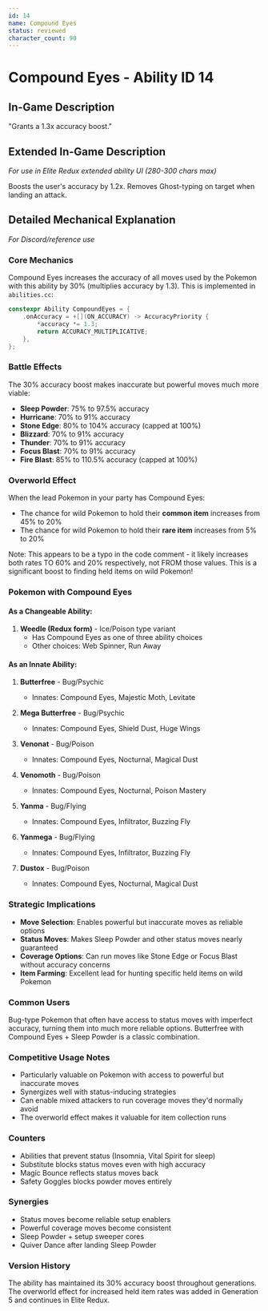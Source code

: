 ```yaml
---
id: 14
name: Compound Eyes
status: reviewed
character_count: 90
---
```


# Compound Eyes - Ability ID 14

## In-Game Description
"Grants a 1.3x accuracy boost."

## Extended In-Game Description
*For use in Elite Redux extended ability UI (280-300 chars max)*

Boosts the user's accuracy by 1.2x. Removes Ghost-typing on target when landing an attack.

## Detailed Mechanical Explanation
*For Discord/reference use*

### Core Mechanics
Compound Eyes increases the accuracy of all moves used by the Pokemon with this ability by 30% (multiplies accuracy by 1.3). This is implemented in `abilities.cc`:

```c
constexpr Ability CompoundEyes = {
    .onAccuracy = +[](ON_ACCURACY) -> AccuracyPriority {
        *accuracy *= 1.3;
        return ACCURACY_MULTIPLICATIVE;
    },
};
```

### Battle Effects
The 30% accuracy boost makes inaccurate but powerful moves much more viable:
- **Sleep Powder**: 75% to 97.5% accuracy
- **Hurricane**: 70% to 91% accuracy  
- **Stone Edge**: 80% to 104% accuracy (capped at 100%)
- **Blizzard**: 70% to 91% accuracy
- **Thunder**: 70% to 91% accuracy
- **Focus Blast**: 70% to 91% accuracy
- **Fire Blast**: 85% to 110.5% accuracy (capped at 100%)

### Overworld Effect
When the lead Pokemon in your party has Compound Eyes:
- The chance for wild Pokemon to hold their **common item** increases from 45% to 20%
- The chance for wild Pokemon to hold their **rare item** increases from 5% to 20%

Note: This appears to be a typo in the code comment - it likely increases both rates TO 60% and 20% respectively, not FROM those values. This is a significant boost to finding held items on wild Pokemon!

### Pokemon with Compound Eyes

#### As a Changeable Ability:
1. **Weedle (Redux form)** - Ice/Poison type variant
   - Has Compound Eyes as one of three ability choices
   - Other choices: Web Spinner, Run Away

#### As an Innate Ability:
1. **Butterfree** - Bug/Psychic
   - Innates: Compound Eyes, Majestic Moth, Levitate

2. **Mega Butterfree** - Bug/Psychic
   - Innates: Compound Eyes, Shield Dust, Huge Wings

3. **Venonat** - Bug/Poison
   - Innates: Compound Eyes, Nocturnal, Magical Dust

4. **Venomoth** - Bug/Poison
   - Innates: Compound Eyes, Nocturnal, Poison Mastery

5. **Yanma** - Bug/Flying
   - Innates: Compound Eyes, Infiltrator, Buzzing Fly

6. **Yanmega** - Bug/Flying
   - Innates: Compound Eyes, Infiltrator, Buzzing Fly

7. **Dustox** - Bug/Poison
   - Innates: Compound Eyes, Nocturnal, Magical Dust

### Strategic Implications
- **Move Selection**: Enables powerful but inaccurate moves as reliable options
- **Status Moves**: Makes Sleep Powder and other status moves nearly guaranteed
- **Coverage Options**: Can run moves like Stone Edge or Focus Blast without accuracy concerns
- **Item Farming**: Excellent lead for hunting specific held items on wild Pokemon

### Common Users
Bug-type Pokemon that often have access to status moves with imperfect accuracy, turning them into much more reliable options. Butterfree with Compound Eyes + Sleep Powder is a classic combination.

### Competitive Usage Notes
- Particularly valuable on Pokemon with access to powerful but inaccurate moves
- Synergizes well with status-inducing strategies
- Can enable mixed attackers to run coverage moves they'd normally avoid
- The overworld effect makes it valuable for item collection runs

### Counters
- Abilities that prevent status (Insomnia, Vital Spirit for sleep)
- Substitute blocks status moves even with high accuracy
- Magic Bounce reflects status moves back
- Safety Goggles blocks powder moves entirely

### Synergies
- Status moves become reliable setup enablers
- Powerful coverage moves become consistent
- Sleep Powder + setup sweeper cores
- Quiver Dance after landing Sleep Powder

### Version History
The ability has maintained its 30% accuracy boost throughout generations. The overworld effect for increased held item rates was added in Generation 5 and continues in Elite Redux.